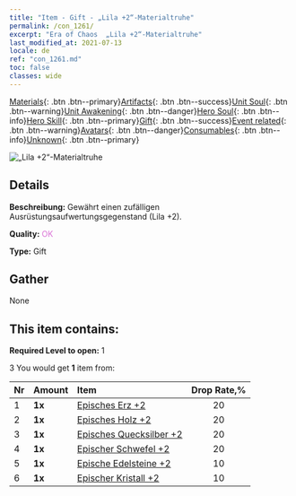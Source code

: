 ```yaml
---
title: "Item - Gift - „Lila +2“-Materialtruhe"
permalink: /con_1261/
excerpt: "Era of Chaos  „Lila +2“-Materialtruhe"
last_modified_at: 2021-07-13
locale: de
ref: "con_1261.md"
toc: false
classes: wide
---
```

 [Materials](/ItemsDE/){: .btn .btn--primary}[Artifacts](/ItemsDE/Artifacts/){: .btn .btn--success}[Unit Soul](/ItemsDE/UnitSoul/){: .btn .btn--warning}[Unit Awakening](/ItemsDE/UnitAwakening/){: .btn .btn--danger}[Hero Soul](/ItemsDE/HeroSoul/){: .btn .btn--info}[Hero Skill](/ItemsDE/HeroSkill/){: .btn .btn--primary}[Gift](/ItemsDE/Gift/){: .btn .btn--success}[Event related](/ItemsDE/Events/){: .btn .btn--warning}[Avatars](/ItemsDE/Avatars/){: .btn .btn--danger}[Consumables](/ItemsDE/Consumables/){: .btn .btn--info}[Unknown](/ItemsDE/Unknown/){: .btn .btn--primary}

 ![„Lila +2“-Materialtruhe](/images/t/i_304002.png)

## Details
 **Beschreibung:** Gewährt einen zufälligen Ausrüstungsaufwertungsgegenstand (Lila +2).

 **Quality:** <span style="color: #DA70D6">OK</span>

 **Type:** Gift

## Gather

  None

## This item contains:

 **Required Level to open:** 1

 3 You would get **1** item  from:

  | Nr | Amount |     Item    | Drop Rate,% |
  |:---|:-------|:------------|:---------:|
  | 1 |  **1x** | [Episches Erz +2](/ItemsDE/mat_47/) | 20 | 
  | 2 |  **1x** | [Episches Holz +2](/ItemsDE/mat_48/) | 20 | 
  | 3 |  **1x** | [Episches Quecksilber +2](/ItemsDE/mat_49/) | 20 | 
  | 4 |  **1x** | [Epischer Schwefel +2](/ItemsDE/mat_50/) | 20 | 
  | 5 |  **1x** | [Epische Edelsteine +2](/ItemsDE/mat_51/) | 10 | 
  | 6 |  **1x** | [Epischer Kristall +2](/ItemsDE/mat_52/) | 10 | 
